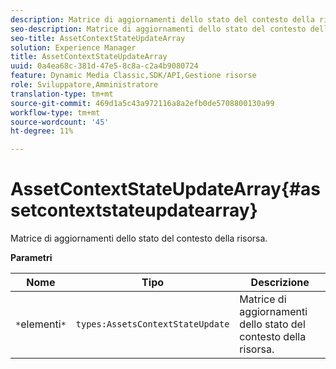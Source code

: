 ```yaml
---
description: Matrice di aggiornamenti dello stato del contesto della risorsa.
seo-description: Matrice di aggiornamenti dello stato del contesto della risorsa.
seo-title: AssetContextStateUpdateArray
solution: Experience Manager
title: AssetContextStateUpdateArray
uuid: 0a4ea68c-381d-47e5-8c8a-c2a4b9080724
feature: Dynamic Media Classic,SDK/API,Gestione risorse
role: Sviluppatore,Amministratore
translation-type: tm+mt
source-git-commit: 469d1a5c43a972116a8a2efb0de5708800130a99
workflow-type: tm+mt
source-wordcount: '45'
ht-degree: 11%

---
```



# AssetContextStateUpdateArray{#assetcontextstateupdatearray}

Matrice di aggiornamenti dello stato del contesto della risorsa.

**Parametri**

| Nome | Tipo | Descrizione |
|---|---|---|
| `*`elementi`*` | `types:AssetsContextStateUpdate` | Matrice di aggiornamenti dello stato del contesto della risorsa. |

